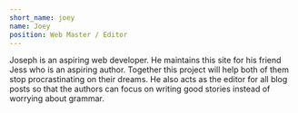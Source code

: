 ```yaml
---
short_name: joey
name: Joey
position: Web Master / Editor
---
```

Joseph is an aspiring web developer. He maintains this site for his friend Jess who is an aspiring author. Together this project will help both of them stop procrastinating on their dreams. He also acts as the editor for all blog posts so that the authors can focus on writing good stories instead of worrying about grammar.